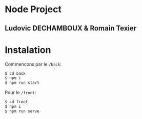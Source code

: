 # Node Project
## Ludovic DECHAMBOUX & Romain Texier

# Instalation
Commencons par le `/back`:
```bash
$ cd back
$ npm i
$ npm run start
```

Pour le `/front`:
```bash
$ cd front
$ npm i
$ npm run serve
```